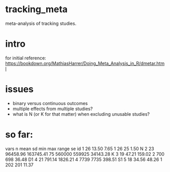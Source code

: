 # tracking_meta
meta-analysis of tracking studies. 



# intro 

for initial reference:
https://bookdown.org/MathiasHarrer/Doing_Meta_Analysis_in_R/dmetar.html

# issues
* binary versus continuous outcomes
* multiple effects from multiple studies? 
* what is N (or K for that matter) when excluding unusable studies?   


# so far: 
   vars  n     mean        sd min    max  range       se
id    1 26    13.50      7.65   1     26     25     1.50
N     2 23 96458.96 163745.41  75 560000 559925 34143.28
K     3 19    47.21    159.02   2    700    698    36.48
D1    4 21   791.14   1826.21   4   7739   7735   398.51
S1    5 18    34.56     48.26   1    202    201    11.37
